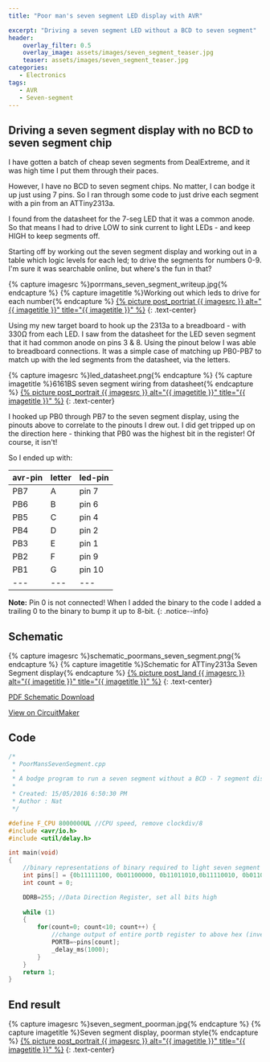 ```yaml
---
title: "Poor man's seven segment LED display with AVR"

excerpt: "Driving a seven segment LED without a BCD to seven segment"
header:
    overlay_filter: 0.5
    overlay_image: assets/images/seven_segment_teaser.jpg
    teaser: assets/images/seven_segment_teaser.jpg
categories:
   - Electronics
tags: 
   - AVR
   - Seven-segment
---
```


## Driving a seven segment display with no BCD to seven segment chip

I have gotten a batch of cheap seven segments from DealExtreme, and it was high time I put them through their paces.

However, I have no BCD to seven segment chips.  No matter, I can bodge it up just using 7 pins. So I ran through some code to just drive each segment with a pin from an ATTiny2313a.

I found from the datasheet for the 7-seg LED that it was a common anode.  So that means I had to drive LOW to sink current to light LEDs - and keep HIGH to keep segments off.

Starting off by working out the seven segment display and working out in a table which logic levels for each led; to drive the segments for numbers 0-9.  I'm sure it was searchable online, but where's the fun in that?

{% capture imagesrc %}porrmans_seven_segment_writeup.jpg{% endcapture %}
{% capture imagetitle %}Working out which leds to drive for each number{% endcapture %}
<a href="/assets/images/{{ imagesrc }}">{% picture post_portriat {{ imagesrc }} alt="{{ imagetitle }}" title="{{ imagetitle }}" %}</a>
{: .text-center}

Using my new target board to hook up the 2313a to a breadboard - with 330&#937; from each LED.  I saw from the datasheet for the LED seven segment that it had common anode on pins 3 & 8.  Using the pinout below I was able to breadboard connections.  It was a simple case of matching up PB0-PB7 to match up with the led segments from the datasheet, via the letters.
 
{% capture imagesrc %}led_datasheet.png{% endcapture %}
{% capture imagetitle %}6161BS seven segment wiring from datasheet{% endcapture %}
<a href="/assets/images/{{ imagesrc }}">{% picture post_portrait {{ imagesrc }} alt="{{ imagetitle }}" title="{{ imagetitle }}" %}</a>
{: .text-center}

I hooked up PB0 through PB7 to the seven segment display, using the pinouts above to correlate to the pinouts I drew out.  I did get tripped up on the direction here - thinking that PB0 was the highest bit in the register!  Of course, it isn't!

So I ended up with:

| avr-pin | letter | led-pin
|---|---|---|
| PB7  | A | pin 7 |
| PB6  | B | pin 6 |
| PB5  | C | pin 4 |
| PB4  | D | pin 2 |
| PB3  | E | pin 1 |
| PB2  | F | pin 9 |
| PB1  | G | pin 10 |
|---|---|---|

**Note:** Pin 0 is not connected!  When I added the binary to the code I added a trailing 0 to the binary to bump it up to 8-bit.
{: .notice--info}

## Schematic

{% capture imagesrc %}schematic_poormans_seven_segment.png{% endcapture %}
{% capture imagetitle %}Schematic for ATTiny2313a Seven Segment display{% endcapture %}
<a href="/assets/images/{{ imagesrc }}">{% picture post_land {{ imagesrc }} alt="{{ imagetitle }}" title="{{ imagetitle }}" %}</a>
{: .text-center}


[PDF Schematic Download][schematicpdf]

[View on CircuitMaker][circuitmaker]

## Code

```cpp
/*
 * PoorMansSevenSegment.cpp
 *
 * A bodge program to run a seven segment without a BCD - 7 segment display decoder
 * 
 * Created: 15/05/2016 6:50:30 PM
 * Author : Nat
 */ 

#define F_CPU 8000000UL //CPU speed, remove clockdiv/8
#include <avr/io.h>
#include <util/delay.h>

int main(void)
{
    //binary representations of binary required to light seven segment 0-9
    int pins[] = {0b11111100, 0b01100000, 0b11011010,0b11110010, 0b01100110, 0b10110110, 0b10111110, 0b11100000, 0b11111110, 0b11100110}; 
    int count = 0;

    DDRB=255; //Data Direction Register, set all bits high
	
    while (1) 
    {
        for(count=0; count<10; count++) {
            //change output of entire portb register to above hex (inverted, as its common anode and LED on requires sinking current.
            PORTB=~pins[count]; 
            _delay_ms(1000);
        }
    }
    return 1;
}
```

## End result

{% capture imagesrc %}seven_segment_poorman.jpg{% endcapture %}
{% capture imagetitle %}Seven segment display, poorman style{% endcapture %}
<a href="/assets/images/{{ imagesrc }}">{% picture post_portrait {{ imagesrc }} alt="{{ imagetitle }}" title="{{ imagetitle }}" %}</a>
{: .text-center}

[schematicpdf]: /assets/pdf/PoorMans_Seven_Segment.pdf
[circuitmaker]: http://circuitmaker.com/Projects/77BEF137-9137-430F-81A3-6B6F78F57DEB